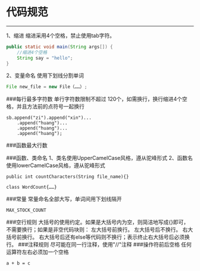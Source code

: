 # 代码规范


---
1、缩进
缩进采用4个空格，禁止使用tab字符。
```java
public static void main(String args[]) {
	//缩进4个空格
	String say = "hello";
}
```
 2、变量命名
使用下划线分割单词
```java
File new_file = new File（……）;
```
###每行最多字符数
单行字符数限制不超过 120个，如需换行，换行缩进4个空格，并且方法前的点符号一起换行
```
sb.append("zi").append("xin")...
	.append("huang")...
	.append("huang")...
	.append("huang");
```
###函数最大行数

###函数、类命名
1、类名使用UpperCamelCase风格，遵从驼峰形式
2、函数名使用lowerCamelCase风格，遵从驼峰形式
```
public int countCharacters(String file_name){}

class WordCount{……}
```
###常量
常量命名全部大写，单词间用下划线隔开
```
MAX_STOCK_COUNT
```
###空行规则
大括号的使用约定。如果是大括号内为空，则简洁地写成{}即可，不需要换行；如果是非空代码块则：
左大括号前换行。
左大括号后不换行。
右大括号前换行。
右大括号后还有else等代码则不换行；表示终止右大括号后必须换行。
###注释规则
尽可能在同一行注释，使用"//"注释
###操作符前后空格
任何运算符左右必须加一个空格
```
a + b = c
```
